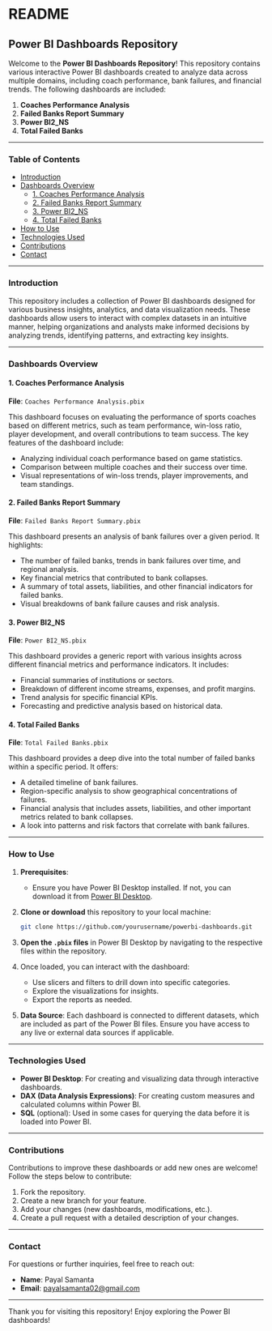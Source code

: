 # README

## Power BI Dashboards Repository

Welcome to the **Power BI Dashboards Repository**! This repository contains various interactive Power BI dashboards created to analyze data across multiple domains, including coach performance, bank failures, and financial trends. The following dashboards are included:

1. **Coaches Performance Analysis**
2. **Failed Banks Report Summary**
3. **Power BI2_NS**
4. **Total Failed Banks**

---

### Table of Contents

- [Introduction](#introduction)
- [Dashboards Overview](#dashboards-overview)
  - [1. Coaches Performance Analysis](#1-coaches-performance-analysis)
  - [2. Failed Banks Report Summary](#2-failed-banks-report-summary)
  - [3. Power BI2_NS](#3-powerbi2_ns)
  - [4. Total Failed Banks](#4-total-failed-banks)
- [How to Use](#how-to-use)
- [Technologies Used](#technologies-used)
- [Contributions](#contributions)
- [Contact](#contact)

---

### Introduction

This repository includes a collection of Power BI dashboards designed for various business insights, analytics, and data visualization needs. These dashboards allow users to interact with complex datasets in an intuitive manner, helping organizations and analysts make informed decisions by analyzing trends, identifying patterns, and extracting key insights.

---

### Dashboards Overview

#### 1. Coaches Performance Analysis

**File**: `Coaches Performance Analysis.pbix`

This dashboard focuses on evaluating the performance of sports coaches based on different metrics, such as team performance, win-loss ratio, player development, and overall contributions to team success. The key features of the dashboard include:
- Analyzing individual coach performance based on game statistics.
- Comparison between multiple coaches and their success over time.
- Visual representations of win-loss trends, player improvements, and team standings.

#### 2. Failed Banks Report Summary

**File**: `Failed Banks Report Summary.pbix`

This dashboard presents an analysis of bank failures over a given period. It highlights:
- The number of failed banks, trends in bank failures over time, and regional analysis.
- Key financial metrics that contributed to bank collapses.
- A summary of total assets, liabilities, and other financial indicators for failed banks.
- Visual breakdowns of bank failure causes and risk analysis.

#### 3. Power BI2_NS

**File**: `Power BI2_NS.pbix`

This dashboard provides a generic report with various insights across different financial metrics and performance indicators. It includes:
- Financial summaries of institutions or sectors.
- Breakdown of different income streams, expenses, and profit margins.
- Trend analysis for specific financial KPIs.
- Forecasting and predictive analysis based on historical data.

#### 4. Total Failed Banks

**File**: `Total Failed Banks.pbix`

This dashboard provides a deep dive into the total number of failed banks within a specific period. It offers:
- A detailed timeline of bank failures.
- Region-specific analysis to show geographical concentrations of failures.
- Financial analysis that includes assets, liabilities, and other important metrics related to bank collapses.
- A look into patterns and risk factors that correlate with bank failures.

---

### How to Use

1. **Prerequisites**: 
   - Ensure you have Power BI Desktop installed. If not, you can download it from [Power BI Desktop](https://powerbi.microsoft.com/desktop/).
   
2. **Clone or download** this repository to your local machine:
    ```bash
    git clone https://github.com/yourusername/powerbi-dashboards.git
    ```

3. **Open the `.pbix` files** in Power BI Desktop by navigating to the respective files within the repository.

4. Once loaded, you can interact with the dashboard:
   - Use slicers and filters to drill down into specific categories.
   - Explore the visualizations for insights.
   - Export the reports as needed.

5. **Data Source**: Each dashboard is connected to different datasets, which are included as part of the Power BI files. Ensure you have access to any live or external data sources if applicable.

---

### Technologies Used

- **Power BI Desktop**: For creating and visualizing data through interactive dashboards.
- **DAX (Data Analysis Expressions)**: For creating custom measures and calculated columns within Power BI.
- **SQL** (optional): Used in some cases for querying the data before it is loaded into Power BI.
  
---

### Contributions

Contributions to improve these dashboards or add new ones are welcome! Follow the steps below to contribute:

1. Fork the repository.
2. Create a new branch for your feature.
3. Add your changes (new dashboards, modifications, etc.).
4. Create a pull request with a detailed description of your changes.

---

### Contact

For questions or further inquiries, feel free to reach out:

- **Name**: Payal Samanta
- **Email**: [payalsamanta02@gmail.com](mailto:payalsamanta02@gmail.com)

---

Thank you for visiting this repository! Enjoy exploring the Power BI dashboards!
